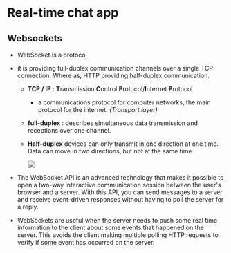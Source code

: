 # Real-time chat app

## Websockets

- WebSocket is a protocol 
- it is providing full-duplex communication channels over a single TCP connection. Where as, HTTP providing half-duplex communication.
    -  **TCP / IP** :
       **T**ransmission **C**ontrol **P**rotocol/**I**nternet **P**rotocol
       -   a
       communications protocol for computer networks, the main protocol for the
       internet. *(Transport layer)*
    - **full-duplex** :  describes simultaneous data transmission and receptions over one channel.
    - **Half-duplex** devices can only transmit in one direction at one time.
      Data can move in two directions, but not at the same time. 
      
      <img src="https://www.comms-express.com/infozone/wp-content/uploads/2017/01/half-full-duplex.png">


- The WebSocket API is an advanced technology that makes it possible to open a
two-way interactive communication session between the user's browser and a
server. With this API, you can send messages to a server and receive
event-driven responses without having to poll the server for a reply.

- WebSockets are useful when the server needs to push some real time information to the client about some events that happened on the server. This avoids the client making multiple polling HTTP requests to verify if some event has occurred on the server.
